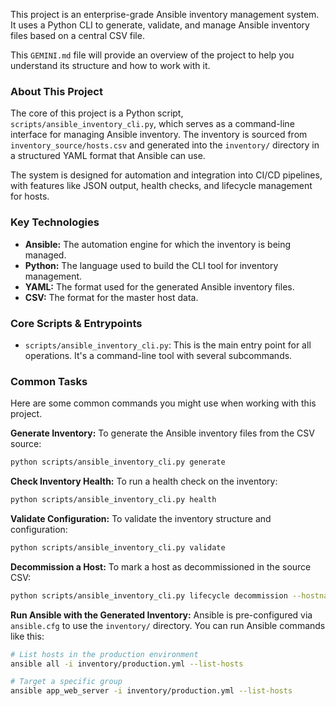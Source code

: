 This project is an enterprise-grade Ansible inventory management system. It uses a Python CLI to generate, validate, and manage Ansible inventory files based on a central CSV file.

This `GEMINI.md` file will provide an overview of the project to help you understand its structure and how to work with it.

### About This Project

The core of this project is a Python script, `scripts/ansible_inventory_cli.py`, which serves as a command-line interface for managing Ansible inventory. The inventory is sourced from `inventory_source/hosts.csv` and generated into the `inventory/` directory in a structured YAML format that Ansible can use.

The system is designed for automation and integration into CI/CD pipelines, with features like JSON output, health checks, and lifecycle management for hosts.

### Key Technologies

*   **Ansible:** The automation engine for which the inventory is being managed.
*   **Python:** The language used to build the CLI tool for inventory management.
*   **YAML:** The format used for the generated Ansible inventory files.
*   **CSV:** The format for the master host data.

### Core Scripts & Entrypoints

*   `scripts/ansible_inventory_cli.py`: This is the main entry point for all operations. It's a command-line tool with several subcommands.

### Common Tasks

Here are some common commands you might use when working with this project.

**Generate Inventory:**
To generate the Ansible inventory files from the CSV source:
```bash
python scripts/ansible_inventory_cli.py generate
```

**Check Inventory Health:**
To run a health check on the inventory:
```bash
python scripts/ansible_inventory_cli.py health
```

**Validate Configuration:**
To validate the inventory structure and configuration:
```bash
python scripts/ansible_inventory_cli.py validate
```

**Decommission a Host:**
To mark a host as decommissioned in the source CSV:
```bash
python scripts/ansible_inventory_cli.py lifecycle decommission --hostname <hostname> --date YYYY-MM-DD
```

**Run Ansible with the Generated Inventory:**
Ansible is pre-configured via `ansible.cfg` to use the `inventory/` directory. You can run Ansible commands like this:
```bash
# List hosts in the production environment
ansible all -i inventory/production.yml --list-hosts

# Target a specific group
ansible app_web_server -i inventory/production.yml --list-hosts
```